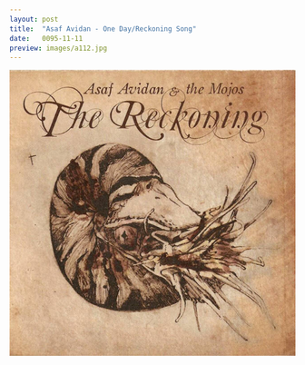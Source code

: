 ```yaml
---
layout: post
title:  "Asaf Avidan - One Day/Reckoning Song"
date:   0095-11-11
preview: images/a112.jpg
---
```


![Asaf Avidan - The Reckoning](/images/a112.jpg)
